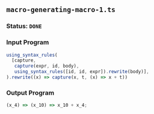 ## `macro-generating-macro-1.ts`

### Status: `DONE`

### Input Program

```typescript
using_syntax_rules(
  [capture,
   capture(expr, id, body), 
   using_syntax_rules([id, id, expr]).rewrite(body)],
).rewrite((x) => capture(x, t, (x) => x + t))
```

### Output Program

```typescript
(x_4) => (x_10) => x_10 + x_4;
```


